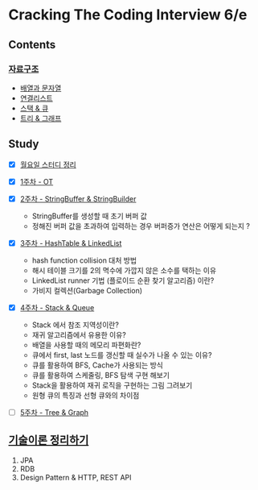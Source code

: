 # Cracking The Coding Interview 6/e

## Contents

### [자료구조](https://www.notion.so/seokrae/3ec9f311bd3a4fc883440e7363fa9a2c)
- [배열과 문자열](docs/contents/1.배열과문자열.md)
- [연결리스트](docs/contents/2.연결리스트.md)
- [스택 & 큐](docs/contents/3.스택과큐.md)
- [트리 & 그래프](docs/contents/4.트리.md)

## Study
- [x] [월요일 스터디 정리](https://www.notion.so/seokrae/2020-4db5e56dc5024889a721b4c39760aad5)

- [x] [1주차 - OT](docs/study/20210118.md)

- [x] [2주차 - StringBuffer & StringBuilder](docs/study/20210125.md)
  - StringBuffer를 생성할 때 초기 버퍼 값
  - 정해진 버퍼 값을 초과하여 입력하는 경우 버퍼증가 연산은 어떻게 되는지 ?

- [x] [3주차 - HashTable & LinkedList](docs/study/20210208.md)
  - hash function collision 대처 방법
  - 해시 테이블 크기를 2의 멱수에 가깝지 않은 소수를 택하는 이유
  - LinkedList runner 기법 (플로이드 순환 찾기 알고리즘) 이란?
  - 가비지 컬렉션(Garbage Collection)

- [x] [4주차 - Stack & Queue](docs/study/20210215.md)
  - Stack 에서 참조 지역성이란?
  - 재귀 알고리즘에서 유용한 이유?
  - 배열을 사용할 때의 메모리 파편화란?
  - 큐에서 first, last 노드를 갱신할 때 실수가 나올 수 있는 이유?
  - 큐를 활용하여 BFS, Cache가 사용되는 방식
  - 큐를 활용하여 스케줄링, BFS 탐색 구현 해보기
  - Stack을 활용하여 재귀 로직을 구현하는 그림 그려보기
  - 원형 큐의 특징과 선형 큐와의 차이점

- [ ] [5주차 - Tree & Graph](docs/study/20210222.md)

## [기술이론 정리하기](https://www.notion.so/seokrae/b231ac0ef6cd406d9db051cf08050c58)
1. JPA
2. RDB
3. Design Pattern & HTTP, REST API


